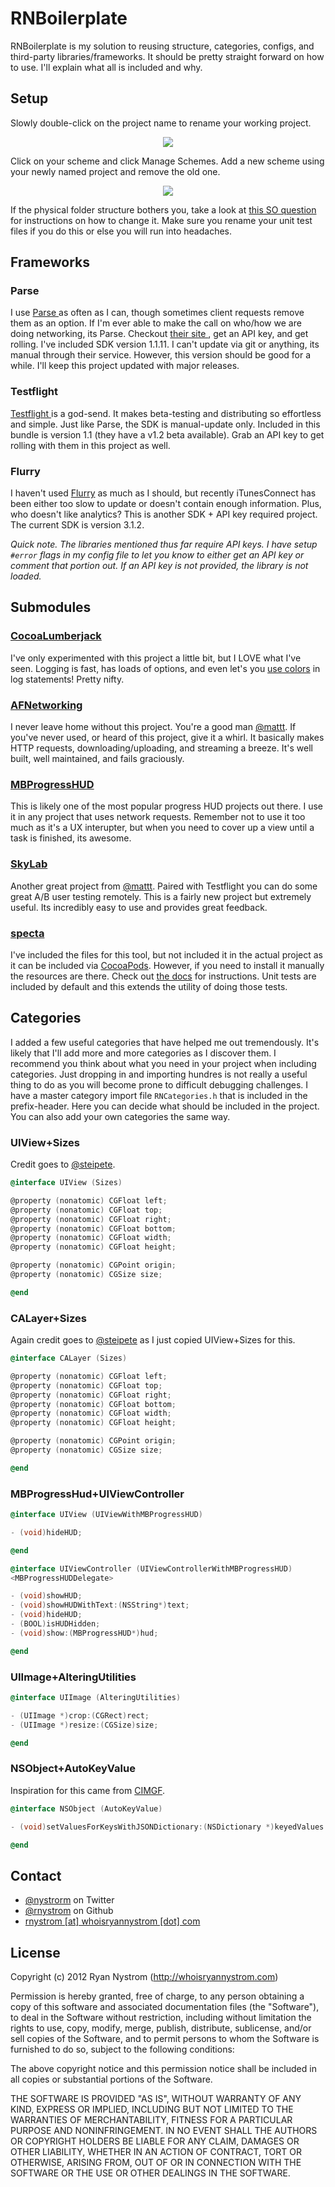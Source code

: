 RNBoilerplate
======

RNBoilerplate is my solution to reusing structure, categories, configs, and third-party libraries/frameworks. It should be pretty straight forward on how to use. I'll explain what all is included and why.

## Setup

Slowly double-click on the project name to rename your working project.

<div style="text-align:center"><img src="https://github.com/rnystrom/RNBoilerplate/blob/public/images/rename.png?raw=true" /></div>

Click on your scheme and click Manage Schemes. Add a new scheme using your newly named project and remove the old one.

<div style="text-align:center"><img src="https://github.com/rnystrom/RNBoilerplate/blob/public/images/scheme.png?raw=true" /></div>

If the physical folder structure bothers you, take a look at [this SO question](http://stackoverflow.com/questions/8262613/renaming-xcode-4-project-and-the-actual-folder) for instructions on how to change it. Make sure you rename your unit test files if you do this or else you will run into headaches.

## Frameworks

### Parse

I use [ Parse ](https://parse.com) as often as I can, though sometimes client requests remove them as an option. If I'm ever able to make the call on who/how we are doing networking, its Parse. Checkout [ their site ](https://parse.com), get an API key, and get rolling. I've included SDK version 1.1.11. I can't update via git or anything, its manual through their service. However, this version should be good for a while. I'll keep this project updated with major releases.

### Testflight

[ Testflight ](https://testflightapp.com/dashboard/) is a god-send. It makes beta-testing and distributing so effortless and simple. Just like Parse, the SDK is manual-update only. Included in this bundle is version 1.1 (they have a v1.2 beta available). Grab an API key to get rolling with them in this project as well.

### Flurry

I haven't used [Flurry](http://www.flurry.com) as much as I should, but recently iTunesConnect has been either too slow to update or doesn't contain enough information. Plus, who doesn't like analytics? This is another SDK + API key required project. The current SDK is version 3.1.2. 

*Quick note. The libraries mentioned thus far require API keys. I have setup <code>#error</code> flags in my config file to let you know to either get an API key or comment that portion out. If an API key is not provided, the library is not loaded.*

## Submodules

### [CocoaLumberjack](https://github.com/robbiehanson/CocoaLumberjack)

I've only experimented with this project a little bit, but I LOVE what I've seen. Logging is fast, has loads of options, and even let's you [use colors](https://github.com/robbiehanson/CocoaLumberjack/wiki/XcodeColors) in log statements! Pretty nifty.

### [AFNetworking](https://github.com/AFNetworking/AFNetworking)

I never leave home without this project. You're a good man [@mattt](https://github.com/mattt). If you've never used, or heard of this project, give it a whirl. It basically makes HTTP requests, downloading/uploading, and streaming a breeze. It's well built, well maintained, and fails graciously.

### [MBProgressHUD](https://github.com/jdg/MBProgressHUD)

This is likely one of the most popular progress HUD projects out there. I use it in any project that uses network requests. Remember not to use it too much as it's a UX interupter, but when you need to cover up a view until a task is finished, its awesome.

### [SkyLab](https://github.com/mattt/SkyLab)

Another great project from [@mattt](https://github.com/mattt). Paired with Testflight you can do some great A/B user testing remotely. This is a fairly new project but extremely useful. Its incredibly easy to use and provides great feedback.

### [specta](https://github.com/petejkim/specta)

I've included the files for this tool, but not included it in the actual project as it can be included via [CocoaPods](https://github.com/CocoaPods/CocoaPods). However, if you need to install it manually the resources are there. Check out [the docs](https://github.com/petejkim/specta) for instructions. Unit tests are included by default and this extends the utility of doing those tests.

## Categories

I added a few useful categories that have helped me out tremendously. It's likely that I'll add more and more categories as I discover them. I recommend you think about what you need in your project when including categories. Just dropping in and importing hundres is not really a useful thing to do as you will become prone to difficult debugging challenges. I have a master category import file <code>RNCategories.h</code> that is included in the prefix-header. Here you can decide what should be included in the project. You can also add your own categories the same way.

### UIView+Sizes

Credit goes to [@steipete](https://github.com/steipete).

``` objective-c
@interface UIView (Sizes)

@property (nonatomic) CGFloat left;
@property (nonatomic) CGFloat top;
@property (nonatomic) CGFloat right;
@property (nonatomic) CGFloat bottom;
@property (nonatomic) CGFloat width;
@property (nonatomic) CGFloat height;

@property (nonatomic) CGPoint origin;
@property (nonatomic) CGSize size;

@end
```

### CALayer+Sizes

Again credit goes to [@steipete](https://github.com/steipete) as I just copied UIView+Sizes for this.

``` objective-c
@interface CALayer (Sizes)

@property (nonatomic) CGFloat left;
@property (nonatomic) CGFloat top;
@property (nonatomic) CGFloat right;
@property (nonatomic) CGFloat bottom;
@property (nonatomic) CGFloat width;
@property (nonatomic) CGFloat height;

@property (nonatomic) CGPoint origin;
@property (nonatomic) CGSize size;

@end
```

### MBProgressHud+UIViewController

``` objective-c
@interface UIView (UIViewWithMBProgressHUD)

- (void)hideHUD;

@end

@interface UIViewController (UIViewControllerWithMBProgressHUD)
<MBProgressHUDDelegate>

- (void)showHUD;
- (void)showHUDWithText:(NSString*)text;
- (void)hideHUD;
- (BOOL)isHUDHidden;
- (void)show:(MBProgressHUD*)hud;

@end
```

### UIImage+AlteringUtilities

``` objective-c
@interface UIImage (AlteringUtilities)

- (UIImage *)crop:(CGRect)rect;
- (UIImage *)resize:(CGSize)size;

@end
```

### NSObject+AutoKeyValue

Inspiration for this came from [CIMGF](http://www.cimgf.com/2012/01/11/handling-incoming-json-redux/).

``` objective-c
@interface NSObject (AutoKeyValue)

- (void)setValuesForKeysWithJSONDictionary:(NSDictionary *)keyedValues dateFormatter:(NSDateFormatter *)dateFormatter;

@end
```

## Contact

* [@nystrorm](https://twitter.com/nystrorm) on Twitter
* [@rnystrom](https://github.com/rnystrom) on Github
* <a href="mailTo:rnystrom@whoisryannystrom.com">rnystrom [at] whoisryannystrom [dot] com</a>

## License

Copyright (c) 2012 Ryan Nystrom (http://whoisryannystrom.com)

Permission is hereby granted, free of charge, to any person obtaining a copy
of this software and associated documentation files (the "Software"), to deal
in the Software without restriction, including without limitation the rights
to use, copy, modify, merge, publish, distribute, sublicense, and/or sell
copies of the Software, and to permit persons to whom the Software is
furnished to do so, subject to the following conditions:

The above copyright notice and this permission notice shall be included in
all copies or substantial portions of the Software.

THE SOFTWARE IS PROVIDED "AS IS", WITHOUT WARRANTY OF ANY KIND, EXPRESS OR
IMPLIED, INCLUDING BUT NOT LIMITED TO THE WARRANTIES OF MERCHANTABILITY,
FITNESS FOR A PARTICULAR PURPOSE AND NONINFRINGEMENT. IN NO EVENT SHALL THE
AUTHORS OR COPYRIGHT HOLDERS BE LIABLE FOR ANY CLAIM, DAMAGES OR OTHER
LIABILITY, WHETHER IN AN ACTION OF CONTRACT, TORT OR OTHERWISE, ARISING FROM,
OUT OF OR IN CONNECTION WITH THE SOFTWARE OR THE USE OR OTHER DEALINGS IN
THE SOFTWARE.